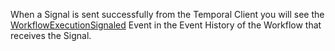 When a Signal is sent successfully from the Temporal Client you will see the [WorkflowExecutionSignaled](/docs/references/events#workflowexecutionsignaled) Event in the Event History of the Workflow that receives the Signal.
